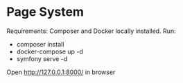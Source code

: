 # Page System

Requirements: Composer and Docker locally installed.
Run:

* composer install
* docker-compose up -d
* symfony serve -d

Open http://127.0.0.1:8000/ in browser

